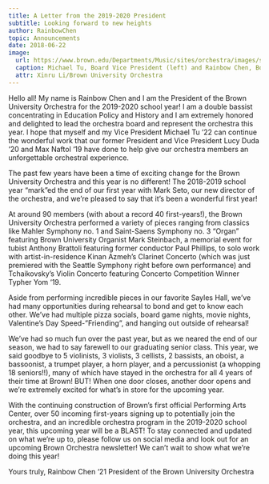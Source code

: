 ```yaml
---
title: A Letter from the 2019-2020 President
subtitle: Looking forward to new heights
author: RainbowChen
topic: Announcements
date: 2018-06-22
image:
  url: https://www.brown.edu/Departments/Music/sites/orchestra/images/spring2020/rainbow_michael.jpg
  caption: Michael Tu, Board Vice President (left) and Rainbow Chen, Board President (right) pose for a photo before rehearsal.
  attr: Xinru Li/Brown University Orchestra
---
```


Hello all! My name is Rainbow Chen and I am the President of the Brown University Orchestra for the 2019-2020 school year! I am a double bassist concentrating in Education Policy and History and I am extremely honored and delighted to lead the orchestra board and represent the orchestra this year. I hope that myself and my Vice President Michael Tu ‘22 can continue the wonderful work that our former President and Vice President Lucy Duda ‘20 and Max Naftol ‘19 have done to help give our orchestra members an unforgettable orchestral experience.

The past few years have been a time of exciting change for the Brown University Orchestra and this year is no different! The 2018-2019 school year “mark”ed the end of our first year with Mark Seto, our new director of the orchestra, and we’re pleased to say that it’s been a wonderful first year!

At around 90 members (with about a record 40 first-years!), the Brown University Orchestra performed a variety of pieces ranging from classics like Mahler Symphony no. 1 and Saint-Saens Symphony no. 3 “Organ” featuring Brown University Organist Mark Steinbach, a memorial event for tubist Anthony Brattoli featuring former conductor Paul Phillips, to solo work with artist-in-residence Kinan Azmeh’s Clarinet Concerto (which was just premiered with the Seattle Symphony right before own performance) and Tchaikovsky’s Violin Concerto featuring Concerto Competition Winner Typher Yom ‘19.

Aside from performing incredible pieces in our favorite Sayles Hall, we’ve had many opportunities during rehearsal to bond and get to know each other. We’ve had multiple pizza socials, board game nights, movie nights, Valentine’s Day Speed-”Friending”, and hanging out outside of rehearsal!

We’ve had so much fun over the past year, but as we neared the end of our season, we had to say farewell to our graduating senior class. This year, we said goodbye to 5 violinists, 3 violists, 3 cellists, 2 bassists, an oboist, a bassoonist, a trumpet player, a horn player, and a percussionist (a whopping 18 seniors!!), many of which have stayed in the orchestra for all 4 years of their time at Brown! BUT! When one door closes, another door opens and we’re extremely excited for what’s in store for the upcoming year.

With the continuing construction of Brown’s first official Performing Arts Center, over 50 incoming first-years signing up to potentially join the orchestra, and an incredible orchestra program in the 2019-2020 school year, this upcoming year will be a BLAST! To stay connected and updated on what we’re up to, please follow us on social media and look out for an upcoming Brown Orchestra newsletter! We can’t wait to show what we’re doing this year!

Yours truly,
Rainbow Chen ‘21
President of the Brown University Orchestra
